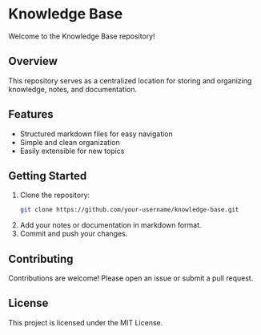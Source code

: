 # Knowledge Base

Welcome to the Knowledge Base repository!

## Overview

This repository serves as a centralized location for storing and organizing knowledge, notes, and documentation.

## Features

- Structured markdown files for easy navigation
- Simple and clean organization
- Easily extensible for new topics

## Getting Started

1. Clone the repository:
    ```bash
    git clone https://github.com/your-username/knowledge-base.git
    ```
2. Add your notes or documentation in markdown format.
3. Commit and push your changes.

## Contributing

Contributions are welcome! Please open an issue or submit a pull request.

## License

This project is licensed under the MIT License.